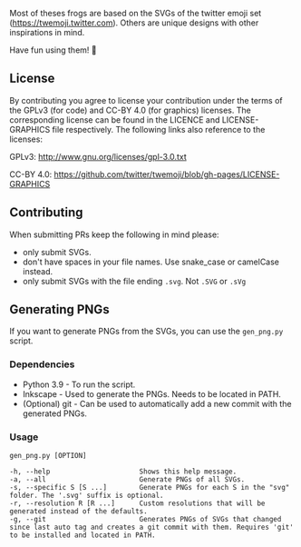 Most of theses frogs are based on the SVGs of the twitter emoji set (https://twemoji.twitter.com). Others are unique designs with other inspirations in mind.

Have fun using them! 🐸

## License

By contributing you agree to license your contribution under the terms of the GPLv3 (for code) and CC-BY 4.0 (for graphics) licenses. The corresponding license can be found in the LICENCE and LICENSE-GRAPHICS file respectively. The following links also reference to the licenses:

GPLv3: <http://www.gnu.org/licenses/gpl-3.0.txt>

CC-BY 4.0: <https://github.com/twitter/twemoji/blob/gh-pages/LICENSE-GRAPHICS>

## Contributing
When submitting PRs keep the following in mind please:

- only submit SVGs.
- don't have spaces in your file names. Use snake_case or camelCase instead.
- only submit SVGs with the file ending `.svg`. Not `.SVG` or `.sVg`

## Generating PNGs 
If you want to generate PNGs from the SVGs, you can use the `gen_png.py` script.

### Dependencies
- Python 3.9 - To run the script.
- Inkscape - Used to generate the PNGs. Needs to be located in PATH.
- (Optional) git - Can be used to automatically add a new commit with the generated PNGs.

### Usage
```
gen_png.py [OPTION]

-h, --help                      Shows this help message.
-a, --all                       Generate PNGs of all SVGs.
-s, --specific S [S ...]        Generate PNGs for each S in the "svg" folder. The '.svg' suffix is optional.
-r, --resolution R [R ...]      Custom resolutions that will be generated instead of the defaults.
-g, --git                       Generates PNGs of SVGs that changed since last auto tag and creates a git commit with them. Requires 'git' to be installed and located in PATH.
```
